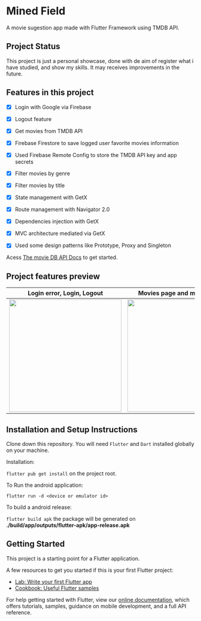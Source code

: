 # Mined Field

A movie sugestion app made with Flutter Framework using TMDB API.

## Project Status

This project is just a personal showcase, done with de aim of  register what i have studied, and show my skills. It may receives improvements in the future.

## Features in this project

 - [x] Login with Google via Firebase
 - [x] Logout feature
 - [x] Get movies from TMDB API
 - [x] Firebase Firestore to save logged user favorite movies information
 - [x] Used Firebase Remote Config to store the TMDB API key and app secrets
 - [x] Filter movies by genre
 - [x] Filter movies by title
 - [x] State management with GetX
 - [x] Route management with Navigator 2.0
 - [x] Dependencies injection with GetX
 - [x] MVC architecture mediated via GetX
 - [x] Used some design patterns like Prototype, Proxy and Singleton


Acess [The movie DB API Docs](https://developers.themoviedb.org/3/getting-started/introduction) to get started.

## Project features preview

| Login error, Login, Logout                                                              | Movies page and movies detail                                                                  | Filter movies by genre or by title                                            | Managing Favorite movies                                                               |
| --------------------------------------------------------------------------------------- | ---------------------------------------------------------------------------------------------- | ----------------------------------------------------------------------------- | -------------------------------------------------------------------------------------- |
| <div><img style="width:300px;" src="assets/images/prints/error_login_logout.gif"></div> | <div><img style="width:300px;" src="assets/images/prints/movies_page_movie_details.gif"></div> | <div><img style="width:300px;" src="assets/images/prints/filtering.gif"></div> | <div><img style="width:300px;" src="assets/images/prints/managing_favorites.gif"></div> |

##
## Installation and Setup Instructions

Clone down this repository. You will need `Flutter` and `Dart` installed globally on your machine.

Installation:

`flutter pub get install` on the project root.

To Run the android application:

`flutter run -d <device or emulator id>`

To build a android release:

`flutter build apk` the package will be generated on **./build/app/outputs/flutter-apk/app-release.apk**



## Getting Started

This project is a starting point for a Flutter application.

A few resources to get you started if this is your first Flutter project:

- [Lab: Write your first Flutter app](https://flutter.dev/docs/get-started/codelab)
- [Cookbook: Useful Flutter samples](https://flutter.dev/docs/cookbook)

For help getting started with Flutter, view our
[online documentation](https://flutter.dev/docs), which offers tutorials,
samples, guidance on mobile development, and a full API reference.
